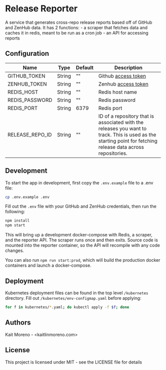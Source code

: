 # Release Reporter

A service that generates cross-repo release reports based off of GitHub and ZenHub data. It has 2 functions:
    - a scraper that fetches data and caches it in redis, meant to be run as a cron job
    - an API for accessing reports

## Configuration

| Name            | Type   | Default | Description                                                                                                                                                  |
|-----------------|--------|---------|--------------------------------------------------------------------------------------------------------------------------------------------------------------|
| GITHUB_TOKEN    | String | ""      | Github [access token](https://docs.github.com/en/github/authenticating-to-github/creating-a-personal-access-token)                                           |
| ZENHUB_TOKEN    | String | ""      | Zenhub [access token](https://github.com/ZenHubIO/API#authentication)                                                                                        |
| REDIS_HOST      | String | ""      | Redis host name                                                                                                                                              |
| REDIS_PASSWORD  | String | ""      | Redis password                                                                                                                                               |
| REDIS_PORT      | String | 6379    | Redis port                                                                                                                                                   |
| RELEASE_REPO_ID | String | ""      | ID of a repository that is associated with the releases you want to track. This is used as the starting point for fetching release data across repositories. |

## Development

To start the app in development, first copy the `.env.example` file to a .env file:

```sh
cp .env.example .env
```

Fill out the `.env` file with your GitHub and ZenHub credentials, then run the following:

```sh
npm install
npm start
```

This will bring up a development docker-compose with Redis, a scraper, and the reporter API. The scraper runs once and then exits. Source code is mounted into the reporter container, so the API will recompile with any code changes.

You can also run `npm run start:prod`, which will build the production docker containers and launch a docker-compose.

## Deployment

Kubernetes deployment files can be found in the top level `/kubernetes` directory. Fill out `/kubernetes/env-configmap.yaml` before applying:

```sh
for f in kubernetes/*.yaml; do kubectl apply -f $f; done
```

## Authors

Kait Moreno - <kaitlinmoreno.com>

## License

This project is licensed under MIT - see the LICENSE file for details
